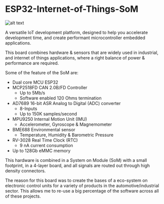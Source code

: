 # ESP32-Internet-of-Things-SoM

![alt text](https://github.com/MateoSegura/ESP32-Internet-of-Things-SoM/blob/main/images/65820403583__40BDBBA1-D261-430F-ABA7-4362D48FF893.jpg)

A versatile IoT development platform, designed to help you accelerate development time, and create performant microcontroller embedded applications.

This board combines hardware & sensors that are widely used in industrial, and internet of things applications, where a right balance of power & performance are required.

Some of the feature of the SoM are:

- Dual core MCU ESP32
- MCP2518FD CAN 2.0B/FD Controller
    - Up to 5Mb/s
    - Software enabled 120 Ohms termination
- AD7689 16-bit ASR Analog to Digital (ADC) converter
    - 8-Inputs
    - Up to 150K samples/second
- MPU9250 Internal Motion Unit (IMU)
    - Accelerometer, Gyroscope & Magnemometer
- BME688 Environmental sensor
    - Temperature, Humidity & Barometric Pressure
- RV-3028 Real Time Clock (RTC)
    - 9 nA current consumption
- Up to 128Gb eMMC memory

This hardware is combined in a System on Module (SoM) with a small footprint, in a 4-layer board, and all signals are routed out through high density connectors.

The reason for this board was to create the bases of a eco-system on electronic control units for a variety of products in the automotive/industrial sector. This allows me to re-use a big percentage of the software across all of these projects.
